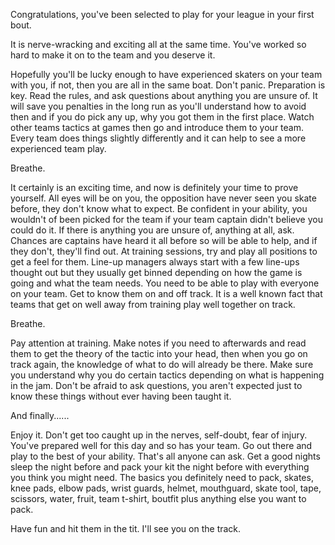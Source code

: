 <html><body><p>Congratulations, you've been selected to play for your league in your first bout.

It is nerve-wracking and exciting all at the same time. You've worked so hard to make it on to the team and you deserve it.

Hopefully you'll be lucky enough to have experienced skaters on your team with you, if not, then you are all in the same boat. Don't panic. Preparation is key. Read the rules, and ask questions about anything you are unsure of. It will save you penalties in the long run as you'll understand how to avoid then and if you do pick any up, why you got them in the first place. Watch other teams tactics at games then go and introduce them to your team. Every team does things slightly differently and it can help to see a more experienced team play.

Breathe.

It certainly is an exciting time, and now is definitely your time to prove yourself. All eyes will be on you, the opposition have never seen you skate before, they don't know what to expect. Be confident in your ability, you wouldn't of been picked for the team if your team captain didn't believe you could do it. If there is anything you are unsure of, anything at all, ask. Chances are captains have heard it all before so will be able to help, and if they don't, they'll find out. At training sessions, try and play all positions to get a feel for them. Line-up managers always start with a few line-ups thought out but they usually get binned depending on how the game is going and what the team needs. You need to be able to play with everyone on your team. Get to know them on and off track. It is a well known fact that teams that get on well away from training play well together on track.

Breathe.

Pay attention at training. Make notes if you need to afterwards and read them to get the theory of the tactic into your head, then when you go on track again, the knowledge of what to do will already be there. Make sure you understand why you do certain tactics depending on what is happening in the jam. Don't be afraid to ask questions, you aren't expected just to know these things without ever having been taught it.

And finally......

Enjoy it. Don't get too caught up in the nerves, self-doubt, fear of injury. You've prepared well for this day and so has your team. Go out there and play to the best of your ability. That's all anyone can ask. Get a good nights sleep the night before and pack your kit the night before with everything you think you might need. The basics you definitely need to pack, skates, knee pads, elbow pads, wrist guards, helmet, mouthguard, skate tool, tape, scissors, water, fruit, team t-shirt, boutfit plus anything else you want to pack.

Have fun and hit them in the tit. I'll see you on the track.</p></body></html>
